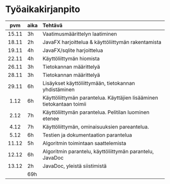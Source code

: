 # Työaikakirjanpito

| pvm   | aika | Tehtävä |                       
| :----:|:-----|:-----|
| 15.11 |3h| Vaatimusmäärittelyn laatiminen |
| 18.11 |2h| JavaFX harjoittelua & käyttöliittymän rakentamista |
| 19.11 |4h| JavaFX/sqlite harjoittelua |
| 22.11 |4h| Käyttöliittymän hiomista |
| 26.11 |3h| Tietokannan määrittelyä |
| 28.11 |3h| Tietokannan määrittelyä |
| 29.11 |6h| Lisäykset käyttöliittymään, tietokannan yhdistäminen |
| 1.12 |6h| Käyttöliittymän parantelua. Käyttäjien lisääminen tietokantaan toimii |
| 2.12 |7h| Käyttöliittymän parantelua. Pelitilan luominen etenee |
| 4.12 |7h| Käyttöliittymän, ominaisuuksien pareantelua. |
| 5.12 |6h| Testien ja dokumentaation parantelua |
| 11.12|5h| Algoritmin toimintaan saattelemista |
|12.12|6h| Algoritmin parantelu, käyttöliittymän parantelu, JavaDoc|
|13.12|2h| JavaDoc, yleistä siistimistä |
| |69h | 
